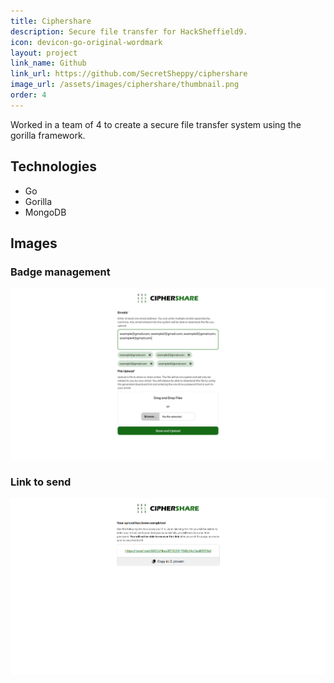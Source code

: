 ```yaml
---
title: Ciphershare
description: Secure file transfer for HackSheffield9.
icon: devicon-go-original-wordmark
layout: project
link_name: Github
link_url: https://github.com/SecretSheppy/ciphershare
image_url: /assets/images/ciphershare/thumbnail.png
order: 4
---
```

Worked in a team of 4 to create a secure file transfer system using the gorilla framework.

## Technologies
- Go
- Gorilla
- MongoDB


## Images
### Badge management
![Main page](/assets/images/ciphershare/examples.png)
### Link to send
![Link](/assets/images/ciphershare/link.png)